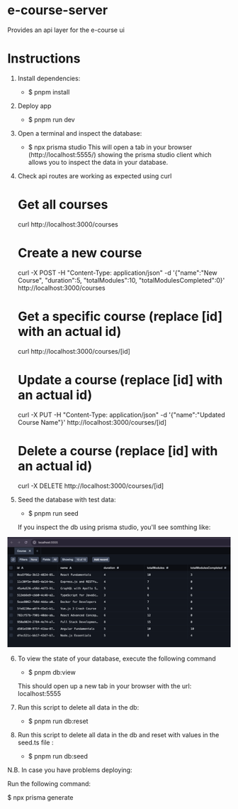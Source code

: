 # e-course-server

Provides an api layer for the e-course ui

# Instructions

1. Install dependencies:

   - $ pnpm install

2. Deploy app

   - $ pnpm run dev

3. Open a terminal and inspect the database:

   - $ npx prisma studio
     This will open a tab in your browser (http://localhost:5555/)
     showing the prisma studio client which allows you to inspect
     the data in your database.

4. Check api routes are working as expected using curl

   # Get all courses

   curl http://localhost:3000/courses

   # Create a new course

   curl -X POST -H "Content-Type: application/json" -d '{"name":"New Course", "duration":5, "totalModules":10, "totalModulesCompleted":0}' http://localhost:3000/courses

   # Get a specific course (replace [id] with an actual id)

   curl http://localhost:3000/courses/[id]

   # Update a course (replace [id] with an actual id)

   curl -X PUT -H "Content-Type: application/json" -d '{"name":"Updated Course Name"}' http://localhost:3000/courses/[id]

   # Delete a course (replace [id] with an actual id)

   curl -X DELETE http://localhost:3000/courses/[id]

5. Seed the database with test data:

   - $ pnpm run seed

   If you inspect the db using prisma studio, you'll see
   somthing like:

![alt text](image.png)

6. To view the state of your database, execute the following command 
   - $ pnpm db:view

   This should open up a new tab in your browser with the url: localhost:5555

7. Run this script to delete all data in the db:

   - $ pnpm run db:reset

8. Run this script to delete all data in the db and reset with values in the seed.ts file :
   - $ pnpm run db:seed

N.B. In case you have problems deploying:

Run the following command:
 
   $ npx prisma generate